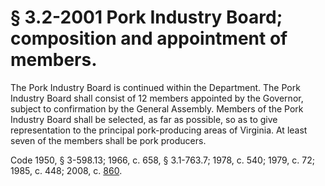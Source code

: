 # § 3.2-2001 Pork Industry Board; composition and appointment of members.

<p>The Pork Industry Board is continued within the Department. The Pork Industry Board shall consist of 12 members appointed by the Governor, subject to confirmation by the General Assembly. Members of the Pork Industry Board shall be selected, as far as possible, so as to give representation to the principal pork-producing areas of Virginia. At least seven of the members shall be pork producers.</p><p>Code 1950, § 3-598.13; 1966, c. 658, § 3.1-763.7; 1978, c. 540; 1979, c. 72; 1985, c. 448; 2008, c. <a href='http://lis.virginia.gov/cgi-bin/legp604.exe?081+ful+CHAP0860'>860</a>.</p>